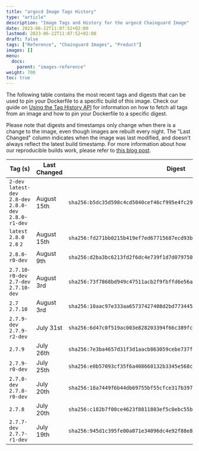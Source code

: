 ```yaml
---
title: "argocd Image Tags History"
type: "article"
description: "Image Tags and History for the argocd Chainguard Image"
date: 2023-06-22T11:07:52+02:00
lastmod: 2023-06-22T11:07:52+02:00
draft: false
tags: ["Reference", "Chainguard Images", "Product"]
images: []
menu:
  docs:
    parent: "images-reference"
weight: 700
toc: true
---
```


The following table contains the most recent tags and digests that can be used to pin your Dockerfile to a specific build of this image. Check our guide on [Using the Tag History API](/chainguard/chainguard-images/using-the-tag-history-api/) for information on how to fetch all tags from an image and how to pin your Dockerfile to a specific digest.

Please note that digests and timestamps only change when there is a change to the image, even though images are rebuilt every night. The "Last Changed" column indicates when the image was last modified, and doesn't always reflect the latest build timestamp. For more information about how our reproducible builds work, please refer to [this blog post](https://www.chainguard.dev/unchained/reproducing-chainguards-reproducible-image-builds).

| Tag (s)                                                    | Last Changed | Digest                                                                    |
|------------------------------------------------------------|--------------|---------------------------------------------------------------------------|
|  `2-dev` `latest-dev` `2.8-dev` `2.8.0-dev` `2.8.0-r1-dev` | August 15th  | `sha256:b5dc35d598c4cd5040cef46cf995e4fc290910b6c17a6ddd69c840c16b11b587` |
|  `latest` `2.8.0` `2.8` `2`                                | August 15th  | `sha256:fd271bb0215b419ef7ed67715687ecd93bf2116457face78ae0065eee04e858a` |
|  `2.8.0-r0-dev`                                            | August 9th   | `sha256:d2ba3bc6213fd2f6dc4e739f1d7d0797508e05e66efefb0b4e6000b3b28d2867` |
|  `2.7.10-r0-dev` `2.7-dev` `2.7.10-dev`                    | August 3rd   | `sha256:73f7868bd949c47511acb2f9fbffd6e56af600c82a8c2e9a30eb000f8d2e2769` |
|  `2.7` `2.7.10`                                            | August 3rd   | `sha256:10aac97e333aa65737427408d2bd773445f095921dfb23580475785e88390c34` |
|  `2.7.9-dev` `2.7.9-r2-dev`                                | July 31st    | `sha256:6d47c0f519ac003e828203394f66c389fcb089b3dfaff0884b73339a630f83a1` |
|  `2.7.9`                                                   | July 26th    | `sha256:7e3ba4657d31f3d1aacb863059cebe737f6e9a0db4107f6067b0e0f2f1543666` |
|  `2.7.9-r0-dev`                                            | July 25th    | `sha256:e0b57093cf35f6a408660132b3345e568c142b42515a277e23ca95123c16194f` |
|  `2.7.8-dev` `2.7.8-r0-dev`                                | July 20th    | `sha256:18a7449f6b44db69755bf55cfce317b397cc9b1f34ca4270053665b56e432123` |
|  `2.7.8`                                                   | July 20th    | `sha256:c182b7f00ce4623f8811803ef5c0ebc55b24bded413fe9d7003b6b5959db5f07` |
|  `2.7.7-dev` `2.7.7-r1-dev`                                | July 19th    | `sha256:945d1c395fe00a071e34096dc4e92f88e8ac7d23797a3753311689ad238f8c15` |
